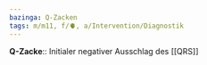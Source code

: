 ```yaml
---
bazinga: Q-Zacken
tags: m/m11, f/🫀, a/Intervention/Diagnostik
---
```

**Q-Zacke**:: Initialer negativer Ausschlag des [[QRS]]